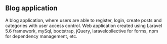## Blog application 

A blog application, where users are able to register, login, create posts and categories with user access control. Web application created using Laravel 5.6 framework, mySql, bootstrap, jQuery, laravelcollective for forms, npm for dependency management, etc.
